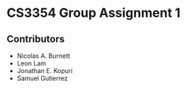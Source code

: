 # CS3354 Group Assignment 1

## Contributors

- Nicolas A. Burnett
- Leon Lam
- Jonathan E. Kopuri
- Samuel Gutierrez
